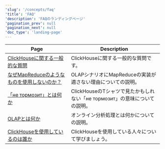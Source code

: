 ```yaml
---
'slug': '/concepts/faq'
'title': 'FAQ'
'description': 'FAQのランディングページ'
'pagination_prev': null
'pagination_next': null
'doc_type': 'landing-page'
---
```


| Page                                                          | Description                                                                            |
|---------------------------------------------------------------|----------------------------------------------------------------------------------------|
| [ClickHouseに関する一般的な質問](general/index.md)        | ClickHouseに関する一般的な質問です。                                             |
| [なぜMapReduceのようなものを使用しないのか？](general/mapreduce.md) | OLAPシナリオにMapReduceの実装が適さない理由についての説明。  |
| [「не тормозит」とは何か](general/ne-tormozit.md)        | ClickHouseのTシャツで見たかもしれない「не тормозит」の意味についての説明。 |
| [OLAPとは何か](general/olap.md)                               | オンライン分析処理とは何かについての説明。                                     |
| [ClickHouseを使用しているのは誰か](general/who-is-using-clickhouse.md) | ClickHouseを使用している人々について学びましょう。                                                   |
